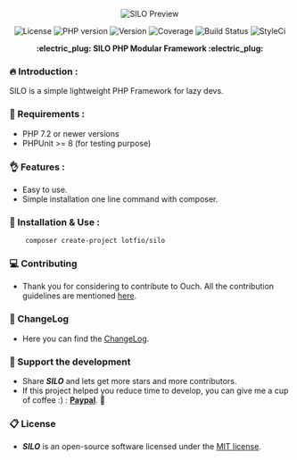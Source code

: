 <p align="center">
  <img src="https://raw.githubusercontent.com/lotfio/silo/master/pub/favicon.ico"  alt="SILO Preview">
  <p align="center">
    <img src="https://img.shields.io/badge/Licence-MIT-ffd32a.svg" alt="License">
    <img src="https://img.shields.io/badge/PHP-7.2-808e9b.svg" alt="PHP version">
    <img src="https://img.shields.io/badge/Version-0.2.0-f53b57.svg" alt="Version">
    <img src="https://img.shields.io/badge/coverage-40%25-27ae60.svg" alt="Coverage">
    <img src="https://travis-ci.org/lotfio/vstat.svg?branch=master" alt="Build Status">
    <img src="https://github.styleci.io/repos/159562913/shield?branch=master" alt="StyleCi">
    </p>
  <p align="center">
    <strong>:electric_plug: SILO PHP Modular Framework :electric_plug:</strong>
  </p>
</p>

### 🔥 Introduction :
SILO is a simple lightweight PHP Framework for lazy devs.

### 📌 Requirements :
- PHP 7.2 or newer versions
- PHPUnit >= 8 (for testing purpose)

### :ok_hand: Features :
- Easy to use.
- Simple installation one line command with composer.

### 🚀 Installation & Use :
```
    composer create-project lotfio/silo
```

### :computer: Contributing

- Thank you for considering to contribute to Ouch. All the contribution guidelines are mentioned [here](CONTRIBUTE.md).

### :page_with_curl: ChangeLog

- Here you can find the [ChangeLog](CHANGELOG.md).

### :beer: Support the development

- Share ***SILO*** and lets get more stars and more contributors.
- If this project helped you reduce time to develop, you can give me a cup of coffee :) : **[Paypal](https://www.paypal.me/lotfio)**. 💖

### :clipboard: License

- ***SILO*** is an open-source software licensed under the [MIT license](LICENSE).
